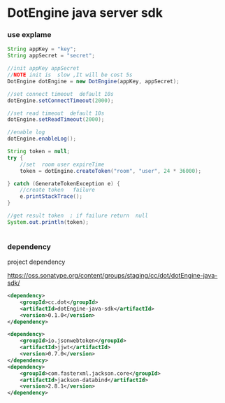 # DotEngine java server sdk

### use explame

```java
String appKey = "key";
String appSecret = "secret";

//init appKey appSecret
//NOTE init is  slow ,It will be cost 5s
DotEngine dotEngine = new DotEngine(appKey, appSecret);

//set connect timeout  default 10s
dotEngine.setConnectTimeout(2000);

//set read timeout  default 10s
dotEngine.setReadTimeout(2000);

//enable log
dotEngine.enableLog();

String token = null;
try {
    //set  room user expireTime
    token = dotEngine.createToken("room", "user", 24 * 36000);

} catch (GenerateTokenException e) {
    //create token   failure
    e.printStackTrace();
}

//get result token  ; if failure return  null
System.out.println(token);
    
```

###  dependency

project dependency

https://oss.sonatype.org/content/groups/staging/cc/dot/dotEngine-java-sdk/

```xml
<dependency>
    <groupId>cc.dot</groupId>
    <artifactId>dotEngine-java-sdk</artifactId>
    <version>0.1.0</version>
</dependency>

```


```xml
<dependency>
    <groupId>io.jsonwebtoken</groupId>
    <artifactId>jjwt</artifactId>
    <version>0.7.0</version>
</dependency>
<dependency>
    <groupId>com.fasterxml.jackson.core</groupId>
    <artifactId>jackson-databind</artifactId>
    <version>2.8.1</version>
</dependency>
```